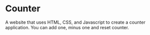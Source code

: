 # Counter
A website that uses HTML, CSS, and Javascript to create a counter application. You can add one, minus one and reset counter.
